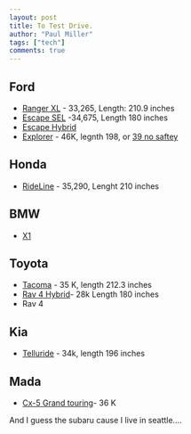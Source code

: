 ```yaml
---
layout: post
title: To Test Drive.
author: "Paul Miller"
tags: ["tech"]
comments: true
---
```


## Ford
* [Ranger XL](https://shop.ford.com/build/ranger/#/config/Config%5B%7CFord%7CRanger%7C2019%7C1%7C1.%7C101A.R4F..G1...67G.99H.CAB.AWD.44U.RETAIL.XL.63C.%5D) - 33,265, Length: 210.9 inches
* [Escape SEL](https://shop.ford.com/build/escape/2020/#/config/Config%5B%7CFord%7CEscape%7C2020%7C1%7C1.%7C301A.U9H..D9...68B.999.RTL.SEL.%5D) -34,675, Length 180 inches
* [Escape Hybrid](https://shop.ford.com/build/escape/2020/#/config/Config%5B%7CFord%7CEscape%7C2020%7C1%7C1.%7C201A.U9B.....68C.99Z.AWD.RTL.HYBRID%20SE.%5D)
* [Explorer](https://shop.ford.com/build/explorer/#/config/Config%5B%7CFord%7CExplorer%7C2020%7C1%7C1.%7C.K8D..UM...65S.AWD.NON.XLT.%5D) - 46K, legnth 198, or [39 no saftey](https://shop.ford.com/build/explorer/#/config/Config%5B%7CFord%7CExplorer%7C2020%7C1%7C1.%7C.K8D.....AWD.NON.XLT.%5D)

## Honda 
* [RideLine](https://automobiles.honda.com/tools/build-and-price-summary/?config=aHR0cHM6Ly9hdXRvbW9iaWxlcy5ob25kYS5jb20vcGxhdGZvcm0vYXBpL3YzL2ltYWdlcy9leHRlcmlvci8wMz9jb25maWc9TTpZSzNGMUtFVyRFQzpOSC03MzFQJEhDOnVuZGVmaW5lZCRJQzpCSyRPOiRGOkZJRlMkRUNDOkJLJEVDWDomd2lkdGg9MTQwMCZmaWxldHlwZT1qcGcmYmFja2dyb3VuZD0lMjNFNUU1RTU=) - 35,290, Lenght 210 inches

## BMW 
* [X1](https://www.bmwusa.com/build-your-own.html#/studio/e1ouypz9/summary)

## Toyota 
* [Tacoma](https://www.toyota.com/configurator/build/step/summary/year/2020/series/tacoma/model/7544/exteriorcolor/01H5/interiorcolor/FD17/packages/option123) - 35 K, length 212.3 inches 
* [Rav 4 Hybrid](https://www.toyota.com/configurator/build/step/summary/year/2020/series/rav4/model/4444/exteriorcolor/0218/interiorcolor/FA10/packages/option28)-  28k   Length 180 inches
* Rav 4 

## Kia 
* [Telluride](https://www.kia.com/us/en/telluride/build?model=J4422&exterior=Ebony+Black&interior=Black+SOFINO+Seat+Trim&trim=LX) - 34k,  length 196 inches 

## Mada
* [Cx-5 Grand touring](https://www.mazdausa.com/shopping-tools/build-and-price/cx-5#s=5&tr=Automatic&d=AWD&f=&t=19CX5GTR%7C19CX5GTRXA&ex=45B&in=L_KD6&p=&ip=&o=&io=)- 36 K

And I guess the subaru cause I live in seattle....
